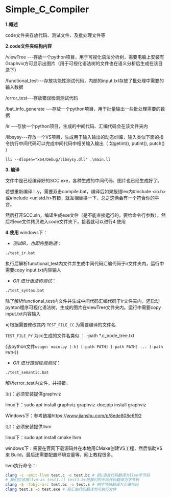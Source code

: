 # Simple_C_Compiler
**1.概述**

code文件夹存放代码、测试文件、及批处理文件等

**2.code文件夹结构内容**

/viewTree ---存放一个python项目，用于可视化语法分析树，需要电脑上安装有Graphvix方可显示出图片（用于可视化语法树的文件也在语义分析后生成在该目录下）

/functional_test---存放功能性测试代码，内部的input.txt存放了批处理中需要的输入数据

/error_test---存放错误检测测试代码

/bat_info_generate ---存放一个python项目，用于批量输出一些批处理需要的数据

/ir ---存放一个python项目，生成的中间代码、汇编代码会在该文件夹内

/libsysy---存放一个VS项目，生成用于输入输出的动态dll库，输入类似下面的指令执行中间代码可以完成中间代码中相关输入输出（ 如getint(),  putint(), putch() ）

`lli --dlopen="x64/Debug/libsysy.dll" .\main.ll`

**3. 编译**

文件中是已经编译好的SCC.exe，各种生成的中间代码、图片也已经生成好了。

若想重新编译.l .y，需要双击compile.bat，编译后如果报错lex内\#include <io.h>或\#include <unistd.h>有错，就互相替换一下，总之这俩会有一个符合你的平台。

然后打开SCC.sln，编译生成exe文件（是不能直接运行的，要给命令行参数），然后将exe文件拷贝进入code文件夹下，接着就可以进行4.使用

**4.使用**
windows下：

- *测试IR，也即完整跑通*：

```bash
./test_ir.bat              
```

执行后解析functional_test内文件并生成中间代码汇编代码于ir文件夹内，运行中需要copy input.txt内容输入

- *OR 进行语法树测试*：

```bash
./test_syntax.bat          
```

除了解析functional_test内文件并生成中间代码汇编代码于ir文件夹内，还启动pyhton程序可视化语法树，生成的图片在viewTree文件夹内。运行中需要copy input.txt内容输入

可根据需要修改其内  `TEST_FILE_CC`  为需要编译的文件名

`TEST_FILE_PY`    为cc生成的文件名类似 ： -path *.c_node_tree.txt

(该python文件`usage: main.py [-h] [-path PATH] [-path PATH] ... [-path PATH]`)

- *OR 进行错误检测测试*：

```bash
./test_semantic.bat          
```

解析error_test内文件，并报错。

`注1`：必须安装提供graphviz

linux下：sudo apt install graphviz graphviz-doc;pip install graphviz

Windows下：参考链接https://www.jianshu.com/p/8ede808e6f92

`注2`：必须安装提供llvm

linux下：sudo apt install cmake llvm

windows下：需要在官网下载源码并在本地用CMake创建VS工程，然后借助VS 来 Build，最后还需要配置环境变量等，网上教程很多。

llvm执行命令：

```bash
clang -c -emit-llvm test.c -o test.bc # 把c语言代码翻译为llvm字节码  
# 我们应该用llvm-as test1.ll test1.bc把我们的中间代码翻译为字节码
clang -S -fobjc-arc test.bc -o test.s # 把字节码翻译为汇编代码
clang test.s -o test.exe # 把汇编代码翻译为可执行文件
```

